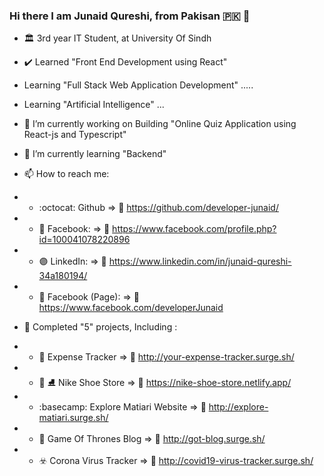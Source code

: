 ### Hi there I am Junaid Qureshi, from Pakisan :pakistan: 👋

- :classical_building: 3rd year IT Student, at University Of Sindh

- :heavy_check_mark: Learned "Front End Development using React"
- Learning "Full Stack Web Application Development" .....
- Learning "Artificial Intelligence" ... 

- 🔭 I’m currently working on Building "Online Quiz Application using React-js and Typescript" 

- 🌱 I’m currently learning "Backend"

- 📫 How to reach me:  
- - :octocat: Github              => :link:	https://github.com/developer-junaid/
- - :large_blue_circle: Facebook: => :link:	https://www.facebook.com/profile.php?id=100041078220896
- - :purple_circle: LinkedIn:     => :link:	https://www.linkedin.com/in/junaid-qureshi-34a180194/
- - :large_blue_diamond: Facebook (Page): => :link:	https://www.facebook.com/developerJunaid

- :medal_sports: Completed "5" projects, Including :
- - :money_with_wings:	Expense Tracker    => :link:	http://your-expense-tracker.surge.sh/
- - :shopping_cart:	:ice_skate:	 Nike Shoe Store => :link:	https://nike-shoe-store.netlify.app/
- - :basecamp:	Explore Matiari Website => :link:	http://explore-matiari.surge.sh/
- - :iphone:	Game Of Thrones Blog  => :link:	http://got-blog.surge.sh/
- - :biohazard:	Corona Virus Tracker => :link:	http://covid19-virus-tracker.surge.sh/

